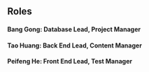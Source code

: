 ## Roles

#### Bang Gong: Database Lead, Project Manager
#### Tao Huang: Back End Lead, Content Manager
#### Peifeng He: Front End Lead, Test Manager